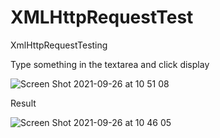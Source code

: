 # XMLHttpRequestTest
XmlHttpRequestTesting

Type something in the textarea and click display

![Screen Shot 2021-09-26 at 10 51 08](https://user-images.githubusercontent.com/69332376/134793041-41f4545f-2b26-4c92-bd2a-c84ab5f04566.png)



Result


![Screen Shot 2021-09-26 at 10 46 05](https://user-images.githubusercontent.com/69332376/134793053-0aa050d1-a227-449e-863a-20966607ff10.png)


